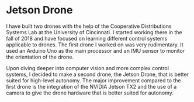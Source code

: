 # Jetson Drone

I have built two drones with the help of the Cooperative Distributions Systems Lab at the University of Cincinnati. I started working there in the fall of 2018 and have focused on learning different control systems applicable to drones. The first drone I worked on was very rudimentary. It used an Arduino Uno as the main processor and an IMU sensor to monitor the orientation of the drone.

Upon diving deeper into computer vision and more complex control systems, I decided to make a second drone, the Jetson Drone, that is better suited for high-level autonomy. The major improvement compared to the first drone is the integration of the NVIDIA Jetson TX2 and the use of a camera to give the drone hardware that is better suited for autonomy.
